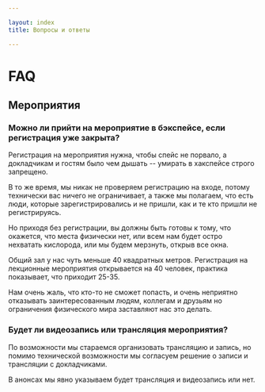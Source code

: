 ```yaml
---

layout: index
title: Вопросы и ответы

---
```


# FAQ

## Мероприятия

### Можно ли прийти на мероприятие в бэкспейсе, если регистрация уже закрыта?

Регистрация на мероприятия нужна, чтобы спейс не порвало, а докладчикам и гостям было чем дышать -- умирать в
хакспейсе строго запрещено.

В то же время, мы никак не проверяем регистрацию на входе, потому технически вас ничего не ограничивает, а также мы
полагаем, что есть люди, которые зарегистрировались и не пришли, как и те кто пришли не регистрируясь.

Но приходя без регистрации, вы должны быть готовы к тому, что окажется, что места физически нет, или всем нам будет
остро нехватать кислорода, или мы будем мерзнуть, открыв все окна.

Общий зал у нас чуть меньше 40 квадратных метров. Регистрация на лекционные мероприятия открывается на 40 человек,
практика показывает, что приходит 25-35.

Нам очень жаль, что кто-то не сможет попасть, и очень неприятно отказывать заинтересованным людям, коллегам и друзьям
но ограничения физического мира заставляют нас это делать.

### Будет ли видеозапись или трансляция мероприятия?

По возможности мы стараемся организовать трансляцию и запись, но помимо технической возможности мы согласуем решение о
записи и трансляции с докладчиками.

В анонсах мы явно указываем будет трансляция и видеозапись или нет.
